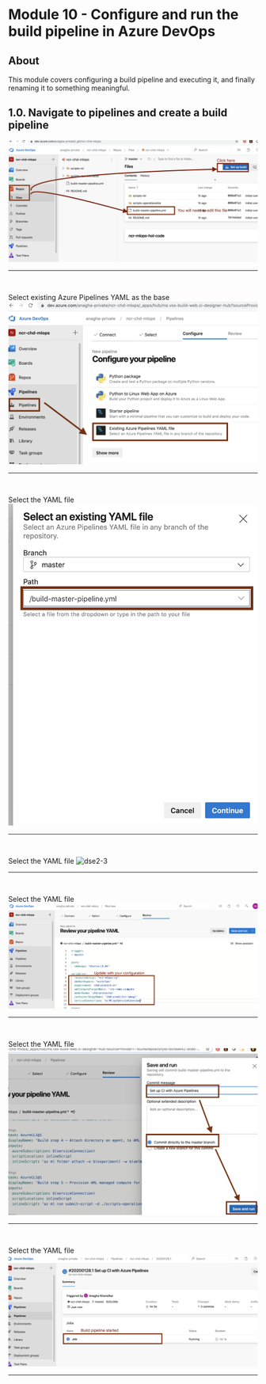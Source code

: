 
# Module 10 - Configure and run the build pipeline in Azure DevOps

## About
This module covers configuring a build pipeline and executing it, and finally renaming it to something meaningful.

## 1.0. Navigate to pipelines and create a build pipeline

![dse2-0](../images/0001-create-build-pipeline-00.png)
<br>
<hr>
<br>

Select existing Azure Pipelines YAML as the base
![dse2-1](../images/0001-create-build-pipeline-01.png)
<br>
<hr>
<br>

Select the YAML file
![dse2-2](../images/0001-create-build-pipeline-02.png)
<br>
<hr>
<br>


Select the YAML file
![dse2-3](../images/0001-create-build-pipeline-03.png)
<br>
<hr>
<br>


Select the YAML file
![dse2-4](../images/0001-create-build-pipeline-04.png)
<br>
<hr>
<br>


Select the YAML file
![dse2-5](../images/0001-create-build-pipeline-05.png)
<br>
<hr>
<br>


Select the YAML file
![dse2-6](../images/0001-create-build-pipeline-06.png)
<br>
<hr>
<br>

